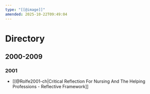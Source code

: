 ```yaml
---
type: "[[@image]]"
amended: 2025-10-22T09:49:04
---
```


# Directory
## 2000-2009
### 2001
- [[@Rolfe2001-ch|Critical Reflection For Nursing And The Helping Professions - Reflective Framework]]

